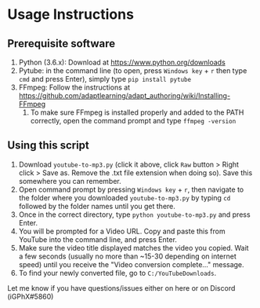 # Usage Instructions

## Prerequisite software
1. Python (3.6.x): Download at https://www.python.org/downloads
2. Pytube: in the command line (to open, press `Windows key` + `r` then type `cmd` and press Enter), simply type `pip install pytube`
2. FFmpeg: Follow the instructions at https://github.com/adaptlearning/adapt_authoring/wiki/Installing-FFmpeg 
   1. To make sure FFmpeg is installed properly and added to the PATH correctly, open the command prompt and type `ffmpeg -version`

## Using this script
1. Download `youtube-to-mp3.py` (click it above, click `Raw` button > Right click > Save as. Remove the .txt file extension when doing so). Save this somewhere you can remember.
2. Open command prompt by pressing `Windows key` + `r`, then navigate to the folder where you downloaded `youtube-to-mp3.py` by typing `cd` followed by the folder names until you get there.
3. Once in the correct directory, type `python youtube-to-mp3.py` and press Enter.
4. You will be prompted for a Video URL. Copy and paste this from YouTube into the command line, and press Enter.
5. Make sure the video title displayed matches the video you copied. Wait a few seconds (usually no more than ~15-30 depending on internet speed) until you receive the "Video conversion complete..." message.
6. To find your newly converted file, go to `C:/YouTubeDownloads`.


Let me know if you have questions/issues either on here or on Discord (iGPhX#5860)
